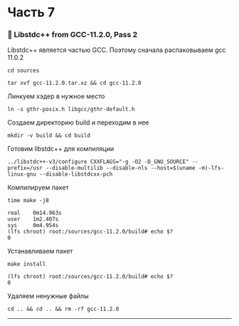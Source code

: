 # Часть 7

### 🔷 Libstdc++ from GCC-11.2.0, Pass 2

Libstdc++ является частью GCC. Поэтому сначала распаковываем gcc 11.0.2
```
cd sources
```
```
tar xvf gcc-11.2.0.tar.xz && cd gcc-11.2.0 
```
Линкуем хэдер в нужное место
```
ln -s gthr-posix.h libgcc/gthr-default.h
```
Создаем директорию build и переходим в нее
```
mkdir -v build && cd build
```
Готовим libstdc++ для компиляции
```
../libstdc++-v3/configure CXXFLAGS="-g -O2 -D_GNU_SOURCE" --prefix=/usr --disable-multilib --disable-nls --host=$(uname -m)-lfs-linux-gnu --disable-libstdcxx-pch
```
Компилируем пакет
```
time make -j8
```
```
real    0m14.963s
user    1m2.407s
sys     0m4.954s
(lfs chroot) root:/sources/gcc-11.2.0/build# echo $?
0
```
Устанавливаем пакет
```
make install
```
```
(lfs chroot) root:/sources/gcc-11.2.0/build# echo $?
0
```
Удаляем ненужные файлы
```
cd .. && cd .. && rm -rf gcc-11.2.0
```
---
